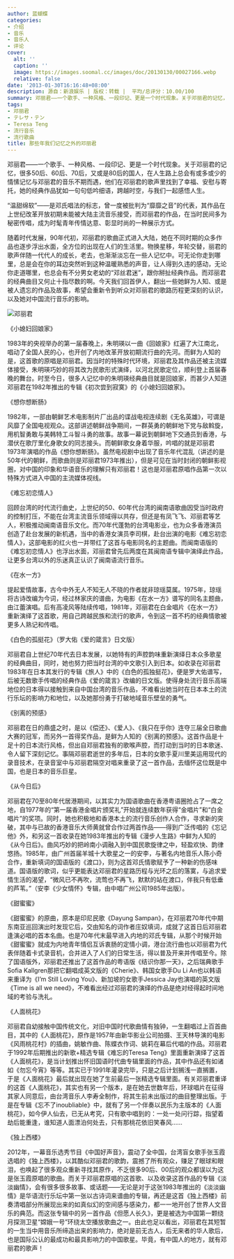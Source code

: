 ```yaml
---
author: 蓝蝴蝶
categories:
- 介绍
- 音乐
- 音乐人
- 评论
cover:
  alt: ''
  caption: ''
  image: https://images.soomal.cc/images/doc/20130130/00027166.webp
  relative: false
date: '2013-01-30T16:16:48+08:00'
description: 源自：新浪娱乐 | 版权：转载 |  平均/总评分：10.00/100
summary: 邓丽君――一个歌手、一种风格、一段印记、更是一个时代现象。关于邓丽君的记忆，很多50后、60后、70后，又或是80后的国人，在人生路上总会有或多或少的情愫记忆与邓丽君的音乐不期而遇，他们在邓丽君的歌声里找到了幸福、安慰与寄托，她的经典作品犹如一句句低吟细语，跨越时空，与我们一起感悟人生……
tags:
- 邓丽君
- テレサ・テン
- Teresa Teng
- 流行音乐
- 流行歌曲
title: 那些年我们记忆之外的邓丽君
---
```


邓丽君――一个歌手、一种风格、一段印记、更是一个时代现象。关于邓丽君的记忆，很多50后、60后、70后，又或是80后的国人，在人生路上总会有或多或少的情愫记忆与邓丽君的音乐不期而遇，他们在邓丽君的歌声里找到了幸福、安慰与寄托，她的经典作品犹如一句句低吟细语，跨越时空，与我们一起感悟人生。



“温甜绵软”――是邓氏唱法的标志，曾一度被批判为“靡靡之音”的代表，其作品在上世纪改革开放初期未能被大陆主流音乐接受，而邓丽君的作品，在当时民间多为秘密传唱，成为时髦青年传情达意、彰显时尚的一种展示方式。

随着时代发展，90年代初，邓丽君的歌曲正式进入大陆，她在不同时期的众多作品也逐步浮出水面，全方位的出现在人们的生活里。物换星移，年轮交替，丽君的歌声伴随一代代人的成长，老去，也渐渐淡忘在一些人记忆中。可无论你走到哪里，总是会在你的耳边突然听到这种温暖熟悉的声音，让人得到久违的感动，无论你走道哪里，也总会有不分男女老幼的“邓丝君迷”，跟你掰扯经典作品。而邓丽君的经典曲目又何止十指尽数的啊。今天我们回首伊人，翻出一些她鲜为人知、或是被人遗忘的作品及故事，希望会重新令到听众对邓丽君的歌路历程更深刻的认识，以及她对中国流行音乐的影响。

![邓丽君](https://images.soomal.cc/images/doc/20130130/00027166.webp)





《小媳妇回娘家》

1983年的央视举办的第一届春晚上，朱明瑛以一曲《回娘家》红遍了大江南北，唱动了全国人民的心，也开创了内地改革开放初期流行曲的先河。而鲜为人知的是，这首歌的原唱是邓丽君。因当时的特殊时代环境，邓丽君及其作品还被主流媒体接受，朱明瑛巧妙的将其改为民歌形式演绎，以河北民歌定位，顺利登上首届春晚的舞台。时至今日，很多人记忆中的朱明瑛经典曲目就是回娘家，而甚少人知道邓丽君在1982年推出的专辑《初次尝到寂寞》的《小媳妇回娘家》。

《想你想断肠》

1982年，一部由朝鲜艺术电影制片厂出品的谍战电视连续剧《无名英雄》，可谓是风靡了全国电视观众。这部讲述朝鲜战争期间，一群英勇的朝鲜地下党与敌斡旋，用机智勇敢与美韩特工斗智斗勇的故事。故事一幕说到朝鲜地下交通员到香港，与潜伏在歌厅里化身歌女的同志接头。而朝鲜歌女身着华服，吟唱的就是邓丽君1973年演唱的作品《想你想断肠》。虽然电视剧中出现了音乐年代混乱（讲述的是50年代的朝鲜，而歌曲则是邓丽君1973年推出），但是可见在当时封闭的朝鲜影视圈，对中国的印象和华语音乐的理解只有邓丽君！这也是邓丽君原唱作品第一次以特殊方式进入中国的主流媒体视线。

《难忘初恋情人》

回顾台湾的时代流行曲史，上世纪的50、60年代台湾的闽南语歌曲因受当时政府的控制打压，不能在台湾主流音乐领域得以共存，但还是有凤飞飞、邓丽君等艺人，积极推动闽南语音乐文化。而70年代蓬勃的台湾电影业，也为众多香港演员创造了赴台发展的新机遇，当中的香港女演员李司棋，赴台出演的电影《难忘初恋情人》，这部电影的红火也一并带红了这首与电影同名的主题曲。而闽南语版的《难忘初恋情人》也浮出水面，邓丽君曾先后两度在其闽南语专辑中演绎此作品，让更多台湾以外的乐迷真正认识了闽南语流行音乐。

《在水一方》

提起爱情故事，古今中外无人不知无人不晓的作者就非琼瑶莫属。1975年，琼瑶将古诗改编为今词，经过林家庆的谱曲，为电影《在水一方》谱写的同名主题曲，由江蕾演唱。后有高凌风等陆续传唱，1981年，邓丽君在白金唱片《在水一方》重新演绎了这首歌，用自己跨越民族和流行的歌声，令到这一首不朽的经典情歌被更多人熟记和传唱。

《白色的孤挺花》（罗大佑《爱的箴言》日文版）

邓丽君自上世纪70年代去日本发展，以她特有的声腔韵味重新演绎日本众多歌星的经典曲目，同时，她也努力把当时台湾的中文歌引入到日本。如收录在邓丽君1983年在日本其发行的专辑《旅人》中的《白色的孤独挺花》，便是罗大佑谱写，后被无数歌手传唱的经典作品《爱的箴言》改编的日文版。使得身处流行音乐高端地位的日本得以接触到来自中国台湾的音乐作品，不难看出她当时在日本本土的流行乐坛的影响力和地位，以及她那份勇于打破地域音乐壁垒的勇气。

《别离的预感》

邓丽君在日的鼎盛之时，是以《偿还》、《爱人》、《我只在乎你》连夺三届全日歌曲大赛的冠军，而另外一首得奖作品，是鲜为人知的《别离的预感》。这首作品是十足十的日本流行风格，但出自邓丽君独有的歌喉声腔，而打动到当时的日本歌迷、令人留下深刻记忆。事隔邓丽君逝世的多年后，日本的女歌手夏川里美运用现代的录音技术，在录音室中与邓丽君隔空对唱来重录了这一首作品，去缅怀这位既是中国，也是日本的音乐巨星。

《从今日后》

邓丽君在70至80年代居港期间，以其实力为国语歌曲在香港粤语圈抢占了一席之地，自1977年的“第一届香港金唱片颁奖礼”开始就连续数年获得“金唱片”和“白金唱片”的奖项。同时，她也积极地和香港本土的流行音乐创作人合作，寻求新的突破，其中与已故的香港音乐大师黄就曾合作过两首作品――得到广泛传唱的《忘记他》外，和另这一首收录在她1983年推出的专辑《漫步人生路》中鲜为人知的《从今日后》。曲风巧妙的把岭南小调融入到中国民歌旋律之中，轻盈欢快、韵律悠扬。1985年，由广州首届羊城十大歌星之一的安李，与著名内地音乐人陈小奇合作，重新填词的国语版的《渡口》，则为这首邓氏情歌赋予了一种新的伤感味道。国语版的歌词，似乎更能表达邓丽君的星路历程与光环之后的落寞，与追求爱情生活的渴望，“微风已不再吹，流莺也不再飞，默默的站在渡口，伴我只有低垂的芦苇。”（安李《少女情怀》专辑，由中唱广州公司1985年出版）。

《甜蜜蜜》

《甜蜜蜜》的原曲，原本是印尼民歌《Dayung Sampan》，在邓丽君70年代中期东南亚巡回演出时发现它后，交由知名的词作者庄奴填词，成就了这首日后邓丽君逢演必唱的首本名曲。也是70年代末最早进入内地的邓氏专辑，从那个时候开始《甜蜜蜜》就成为内地青年情侣互诉衷肠的定情小调，港台流行曲也以邓丽君为代表伴随着卡式录音机，合并进入了人们的日常生活，得以普及开来并传唱至今。除了国语版外，邓丽君还推出了这首作品的粤语版《结识你那一天》，之后瑞典歌手Sofia Kallgren那把它翻唱成英文版的《Cherie》、韩国女歌手Du Li An也以韩语来重译为《I’m Still Loving You》、新加坡的女歌手Jessica Jay也演唱的英文版《Time is all we need》，不难看出经过邓丽君的演绎的作品是绝对经得起时间地域的考验与洗礼。

《人面桃花》

邓丽君自幼接触中国传统文化，对旧中国时代歌曲情有独钟，一生翻唱过上百首曲目，其中的《人面桃花》，原作是1957年由新华影业公司拍摄、王天林导演的电影《风雨桃花村》的插曲，姚敏作曲、陈蝶衣作词、姚莉在幕后代唱的作品。邓丽君于1992年后期推出的新歌+精选专辑《难忘的Teresa Teng》里面重新演绎了这首《人面桃花》，是当计划推出怀旧国语时代曲专辑里面的作品，其中作品还有如诸如《勿忘今宵》等等。其实已于1991年灌录完毕，只是之后计划搁浅一直搁置，于是《人面桃花》最后就出现在她了生前最后一张精选专辑里面。有关邓丽君重译的这首《人面桃花》，其实也有另一个版本，是在她去世数年后，环球唱片在征得其家人同意后，由台湾音乐人李寿全制作，将其生前未出版过的曲目整理出版。于是在专辑《忘不了inoubliable》中，就有了另一个伴奏以民乐为主版本的《人面桃花》，如今伊人仙去，已无从考究，只有歌中唱到的：一处一处问行踪，指望着劫后能重逢，谁知道人面漂泊何处去，只有那桃花依旧笑春风……

《独上西楼》

2012年，一幕音乐选秀节目《中国好声音》，震动了全中国，台湾盲女歌手张玉霞选唱的《独上西楼》，以其酷似邓丽君的歌韵，震撼了所有观众，赚足了眼球和眼泪，也唤起了很多观众重新寻找其原作，不乏很多90后、00后的观众都误以为这是张玉霞原唱的歌曲。而关于邓丽君原唱的这首歌、以及收录这首作品的专辑《淡淡幽情》，会有很多很多故事、或话题――无论是对于这张1983年推出的《淡淡幽情》是华语流行乐坛中第一张以古诗词来谱曲的专辑，再还是这首《独上西楼》前奏清唱部分所展现出来的如真似幻的空间感与感染力，都一一地开创了世界人文音乐的典范。而这张专辑中的另一首作品《但愿人长久》，更是被选为中国第一颗绕月探测卫星“嫦娥一号”环绕太空播放歌曲之一。由此也足以看出，邓丽君在其短暂的一生当中用音乐所缔造出来的影响力，绝对是前无古人，后无来者的华人歌后，也是国际公认的最成功和最具影响力的中国歌星。毕竟，有中国人的地方，就有邓丽君的歌声！